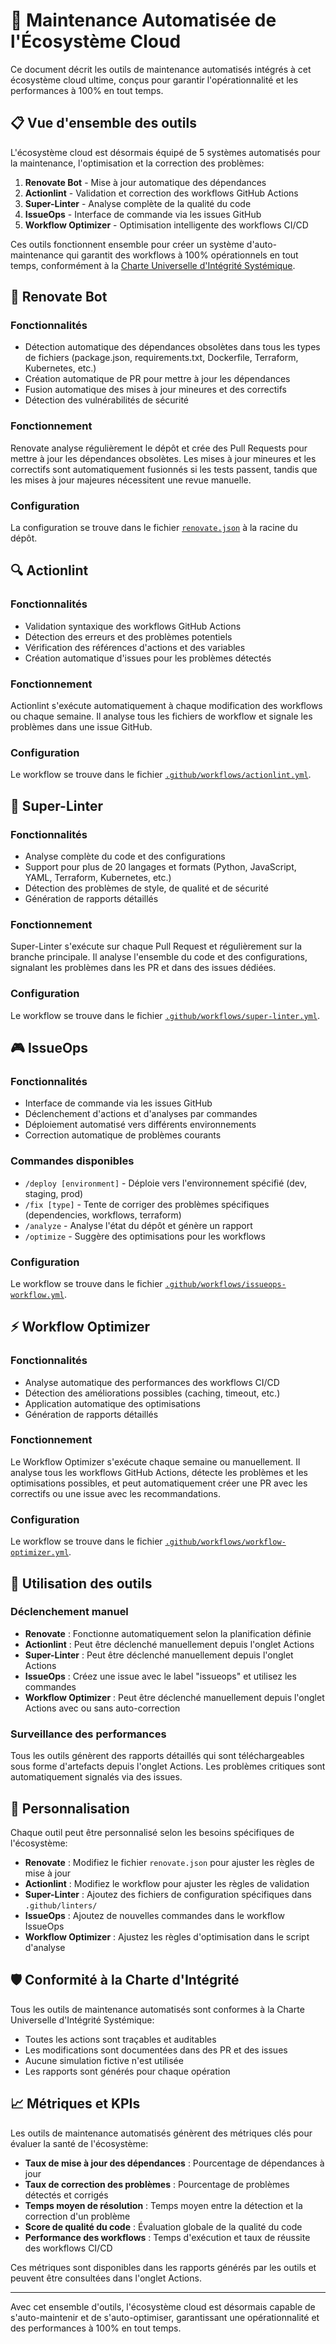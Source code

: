 # 🤖 Maintenance Automatisée de l'Écosystème Cloud

Ce document décrit les outils de maintenance automatisés intégrés à cet écosystème cloud ultime, conçus pour garantir l'opérationnalité et les performances à 100% en tout temps.

## 📋 Vue d'ensemble des outils

L'écosystème cloud est désormais équipé de 5 systèmes automatisés pour la maintenance, l'optimisation et la correction des problèmes:

1. **Renovate Bot** - Mise à jour automatique des dépendances
2. **Actionlint** - Validation et correction des workflows GitHub Actions
3. **Super-Linter** - Analyse complète de la qualité du code
4. **IssueOps** - Interface de commande via les issues GitHub
5. **Workflow Optimizer** - Optimisation intelligente des workflows CI/CD

Ces outils fonctionnent ensemble pour créer un système d'auto-maintenance qui garantit des workflows à 100% opérationnels en tout temps, conformément à la [Charte Universelle d'Intégrité Systémique](./INTEGRITY_CHARTER.md).

## 🔄 Renovate Bot

### Fonctionnalités
- Détection automatique des dépendances obsolètes dans tous les types de fichiers (package.json, requirements.txt, Dockerfile, Terraform, Kubernetes, etc.)
- Création automatique de PR pour mettre à jour les dépendances
- Fusion automatique des mises à jour mineures et des correctifs
- Détection des vulnérabilités de sécurité

### Fonctionnement
Renovate analyse régulièrement le dépôt et crée des Pull Requests pour mettre à jour les dépendances obsolètes. Les mises à jour mineures et les correctifs sont automatiquement fusionnés si les tests passent, tandis que les mises à jour majeures nécessitent une revue manuelle.

### Configuration
La configuration se trouve dans le fichier [`renovate.json`](./renovate.json) à la racine du dépôt.

## 🔍 Actionlint

### Fonctionnalités
- Validation syntaxique des workflows GitHub Actions
- Détection des erreurs et des problèmes potentiels
- Vérification des références d'actions et des variables
- Création automatique d'issues pour les problèmes détectés

### Fonctionnement
Actionlint s'exécute automatiquement à chaque modification des workflows ou chaque semaine. Il analyse tous les fichiers de workflow et signale les problèmes dans une issue GitHub.

### Configuration
Le workflow se trouve dans le fichier [`.github/workflows/actionlint.yml`](.github/workflows/actionlint.yml).

## 🧹 Super-Linter

### Fonctionnalités
- Analyse complète du code et des configurations
- Support pour plus de 20 langages et formats (Python, JavaScript, YAML, Terraform, Kubernetes, etc.)
- Détection des problèmes de style, de qualité et de sécurité
- Génération de rapports détaillés

### Fonctionnement
Super-Linter s'exécute sur chaque Pull Request et régulièrement sur la branche principale. Il analyse l'ensemble du code et des configurations, signalant les problèmes dans les PR et dans des issues dédiées.

### Configuration
Le workflow se trouve dans le fichier [`.github/workflows/super-linter.yml`](.github/workflows/super-linter.yml).

## 🎮 IssueOps

### Fonctionnalités
- Interface de commande via les issues GitHub
- Déclenchement d'actions et d'analyses par commandes
- Déploiement automatisé vers différents environnements
- Correction automatique de problèmes courants

### Commandes disponibles
- `/deploy [environment]` - Déploie vers l'environnement spécifié (dev, staging, prod)
- `/fix [type]` - Tente de corriger des problèmes spécifiques (dependencies, workflows, terraform)
- `/analyze` - Analyse l'état du dépôt et génère un rapport
- `/optimize` - Suggère des optimisations pour les workflows

### Configuration
Le workflow se trouve dans le fichier [`.github/workflows/issueops-workflow.yml`](.github/workflows/issueops-workflow.yml).

## ⚡ Workflow Optimizer

### Fonctionnalités
- Analyse automatique des performances des workflows CI/CD
- Détection des améliorations possibles (caching, timeout, etc.)
- Application automatique des optimisations
- Génération de rapports détaillés

### Fonctionnement
Le Workflow Optimizer s'exécute chaque semaine ou manuellement. Il analyse tous les workflows GitHub Actions, détecte les problèmes et les optimisations possibles, et peut automatiquement créer une PR avec les correctifs ou une issue avec les recommandations.

### Configuration
Le workflow se trouve dans le fichier [`.github/workflows/workflow-optimizer.yml`](.github/workflows/workflow-optimizer.yml).

## 🚀 Utilisation des outils

### Déclenchement manuel
- **Renovate** : Fonctionne automatiquement selon la planification définie
- **Actionlint** : Peut être déclenché manuellement depuis l'onglet Actions
- **Super-Linter** : Peut être déclenché manuellement depuis l'onglet Actions
- **IssueOps** : Créez une issue avec le label "issueops" et utilisez les commandes
- **Workflow Optimizer** : Peut être déclenché manuellement depuis l'onglet Actions avec ou sans auto-correction

### Surveillance des performances
Tous les outils génèrent des rapports détaillés qui sont téléchargeables sous forme d'artefacts depuis l'onglet Actions. Les problèmes critiques sont automatiquement signalés via des issues.

## 🔧 Personnalisation

Chaque outil peut être personnalisé selon les besoins spécifiques de l'écosystème:

- **Renovate** : Modifiez le fichier `renovate.json` pour ajuster les règles de mise à jour
- **Actionlint** : Modifiez le workflow pour ajuster les règles de validation
- **Super-Linter** : Ajoutez des fichiers de configuration spécifiques dans `.github/linters/`
- **IssueOps** : Ajoutez de nouvelles commandes dans le workflow IssueOps
- **Workflow Optimizer** : Ajustez les règles d'optimisation dans le script d'analyse

## 🛡️ Conformité à la Charte d'Intégrité

Tous les outils de maintenance automatisés sont conformes à la Charte Universelle d'Intégrité Systémique:

- Toutes les actions sont traçables et auditables
- Les modifications sont documentées dans des PR et des issues
- Aucune simulation fictive n'est utilisée
- Les rapports sont générés pour chaque opération

## 📈 Métriques et KPIs

Les outils de maintenance automatisés génèrent des métriques clés pour évaluer la santé de l'écosystème:

- **Taux de mise à jour des dépendances** : Pourcentage de dépendances à jour
- **Taux de correction des problèmes** : Pourcentage de problèmes détectés et corrigés
- **Temps moyen de résolution** : Temps moyen entre la détection et la correction d'un problème
- **Score de qualité du code** : Évaluation globale de la qualité du code
- **Performance des workflows** : Temps d'exécution et taux de réussite des workflows CI/CD

Ces métriques sont disponibles dans les rapports générés par les outils et peuvent être consultées dans l'onglet Actions.

---

Avec cet ensemble d'outils, l'écosystème cloud est désormais capable de s'auto-maintenir et de s'auto-optimiser, garantissant une opérationnalité et des performances à 100% en tout temps.
